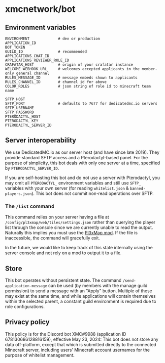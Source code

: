 # xmcnetwork/bot

## Environment variables

```
ENVIRONMENT             # dev or production
APPLICATION_ID
BOT_TOKEN
GUILD_ID                # recommended
APPLICATIONS_CHAT_ID
APPLICATIONS_REVIEWER_ROLE_ID
CRAFATAR_HOST           # origin of your crafatar instance
WELCOME_WEBHOOK_URL     # welcomes accepted applicants in the member-only general channel
RULES_MESSAGE_ID        # message embeds shown to applicants
RULES_CHANNEL_ID        # channel id for above
COLOR_ROLES             # json string of role id to minecraft team name

SFTP_HOST
SFTP_PORT               # defaults to 7677 for dedicatedmc.io servers
SFTP_USERNAME
SFTP_PASSWORD
PTERODACTYL_HOST
PTERODACTYL_KEY
PTERODACTYL_SERVER_ID
```

## Server interoperability

We use DedicatedMC.io as our server host (and have since late 2019). They provide standard SFTP access and a Pterodactyl-based panel. For the purpose of simplicity, this bot deals with only one server at a time, specified by `PTERODACTYL_SERVER_ID`.

If you are self-hosting this bot and do not use a server with Pterodactyl, you may omit all `PTERODACTYL_` environment variables and still use `SFTP_` variables with your own server (for reading `whitelist.json` & `banned-players.json`). This bot does not commit non-read operations over SFTP.

### The `/list` command

This command relies on your server having a file at `/config/pl3xmap/web/tiles/settings.json` rather than querying the player list through the console since we are currently unable to read the output. Naturally this implies you must use the [Pl3xMap mod](https://modrinth.com/plugin/pl3xmap). If the file is inaccessible, the command will gracefully exit.

In the future, we would like to keep track of this state internally using the server console and not rely on a mod to output it to a file.

## Store

This bot operates without persistent state. The command `/send-application-message` can be used (by members with the manage guild permission) to send a message with an "Apply" button. Multiple of these may exist at the same time, and while applications will contain themselves within the selected parent, a constant guild environment is required due to role configurations.

## Privacy policy

This policy is for the Discord bot XMC#9988 (application ID 678130686128816159), effective May 23, 2024: This bot does not store any data off-platform, except that which is submitted directly to the connected Minecraft server, including users' Minecraft account usernames for the purpose of whitelist management.

